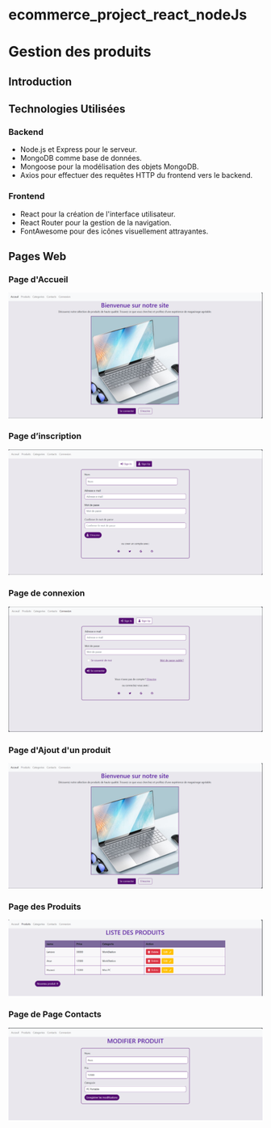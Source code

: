 # ecommerce_project_react_nodeJs
<h1> Gestion des produits</h1>
<h2>Introduction</h2>
<h2>Technologies Utilisées</h2>
<h3>Backend</h3>
<ul>
<li>Node.js et Express pour le serveur.</li>
<li>MongoDB comme base de données.</li>
<li>Mongoose pour la modélisation des objets MongoDB.</li>
<li>Axios pour effectuer des requêtes HTTP du frontend vers le backend.</li>
</ul>
<h3>Frontend</h3>
<ul>
<li>React pour la création de l'interface utilisateur.</li>
<li>React Router pour la gestion de la navigation.</li>
<li>FontAwesome pour des icônes visuellement attrayantes.</li>
</ul>
<h2>Pages Web </h2>
<h3>Page d'Accueil</h3>
<img src="captures/acceuil.PNG">
<h3>Page d’inscription </h3>
<img src="captures/signUp.PNG">
<h3>Page de connexion </h3>
<img src="captures/signIn.PNG">
<h3>Page d'Ajout d'un produit</h3>
<img src="captures/acceuil.PNG">
<h3>Page des Produits</h3>
<img src="captures/produits.PNG">
<h3>Page de Page Contacts</h3>
<img src="captures/modifierProduit.PNG">



